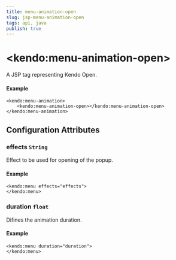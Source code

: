 ```yaml
---
title: menu-animation-open
slug: jsp-menu-animation-open
tags: api, java
publish: true
---
```


# \<kendo:menu-animation-open\>
A JSP tag representing Kendo Open.

#### Example
    <kendo:menu-animation>
        <kendo:menu-animation-open></kendo:menu-animation-open>
    </kendo:menu-animation>


## Configuration Attributes


### effects `String`

Effect to be used for opening of the popup.

#### Example
    <kendo:menu effects="effects">
    </kendo:menu>



### duration `float`

Difines the animation duration.

#### Example
    <kendo:menu duration="duration">
    </kendo:menu>


